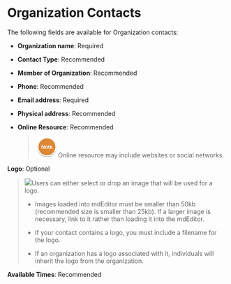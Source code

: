 # Organization Contacts

The following fields are available for Organization contacts:

* **Organization name**: Required
* **Contact Type**: Recommended
* **Member of Organization**: Recommended
* **Phone**: Recommended
* **Email address**: Required
* **Physical address**: Recommended
* **Online Resource**: Recommended

  > ![](/assets/NoteSmall.png)Online resource may include websites or social networks.

**Logo**: Optional

> ![](blob:https://www.gitbook.com/0c981198-af1b-4a54-8f28-100a015b1951)Users can either select or drop an image that will be used for a logo.
>
> * Images loaded into mdEditor must be smaller than 50kb \(recommended size is smaller than 25kb\). If a larger image is necessary, link to it rather than loading it into the mdEditor. 
>
> * If your contact contains a logo, you must include a filename for the logo.
>
> * If an organization has a logo associated with it, individuals will inherit the logo from the organization.

**Available Times**: Recommended

